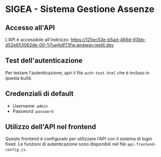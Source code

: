 # SIGEA - Sistema Gestione Assenze
## Accesso all'API
L'API è accessibile all'indirizzo:
https://125ec53e-b5ad-466d-93bb-d52e653062de-00-1j7uejkdf73fw.janeway.replit.dev
## Test dell'autenticazione
Per testare l'autenticazione, apri il file `auth-test.html` che è incluso in questa build.
## Credenziali di default
- Username: `admin`
- Password: `password`
## Utilizzo dell'API nel frontend
Questo frontend è configurato per utilizzare l'API con il sistema di login fixed.
Le funzioni di autenticazione sono disponibili nel file `api-frontend-config.js`.
